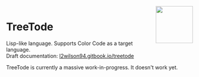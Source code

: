 <img align="right" height="100" src="http://img.todepond.com/IMG/TreeTode@0.25x.png">

# TreeTode
Lisp-like language. Supports Color Code as a target language.<br>
Draft documentation: [l2wilson94.gitbook.io/treetode](https://l2wilson94.gitbook.io/treetode)

TreeTode is currently a massive work-in-progress. It doesn't work yet.

